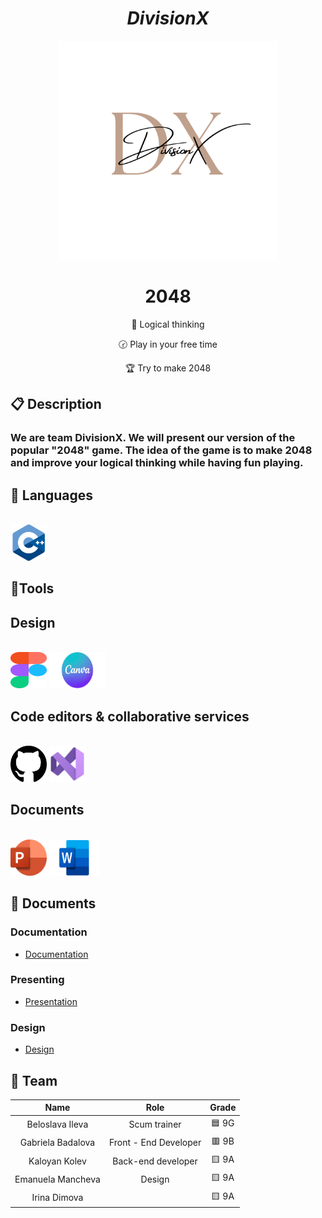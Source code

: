 
<h1 align="center"><em>DivisionX</em></h1>
<p align="center">
  
<img height = "350" width = "350" src = "assets/Logo.png" alt = "logo" />
</p>

<div align="center">
 <h1><bold>2048</bold></h1>
    <p>🧠 Logical thinking</p>
    <p>🕝 Play in your free time</p>
    <p>🏆 Try to make 2048</p>
</div>

## 📋 Description
### We are team DivisionX. We will present our version of the popular "2048" game. The idea of the game is to make 2048 and improve your logical thinking while having fun playing.


## 🚀 Languages
<br>
<div align="left"> 
<img height="58" width="58" src="assets/c++.png" alt = "c++" />
</div>

## 🔧Tools

## Design
<br>
<div align="left">
    <img height="58" width="58" src="assets/figma.png"/>
    <img height="58" width="90" src="assets/CanvaNewLogo.png"/>
</div>

## Code editors & collaborative services
<br>
<div align="left">
 <img height="58" width="58" src="assets/github.png"/>
  <img height="58" width="58" src="assets/vs.png"/>
</div>

## Documents
<br>
<div align="left">
<img height="58" width="58" src="assets/powerpoint.png"/>
<img height="58" width="80" src="assets/word.jpg"/>
</div>

## 📁 Documents
### Documentation
- [Documentation](https://codingburgas-my.sharepoint.com/:w:/g/personal/bzileva23_codingburgas_bg/EStDXIWxWYRJj17iRS-2xrsBKv_4dy-xN0g-O1MwngAQpQ?e=XnCNZh)


### Presenting
- [Presentation](https://codingburgas-my.sharepoint.com/:p:/g/personal/bzileva23_codingburgas_bg/EW40Mpdtxh1OsqE2DWMQ75sBSpvCJoFOC4k5J9Hz_ZvYJA?e=DxEe1D)


### Design
- [Design](https://codingburgas-my.sharepoint.com/:u:/g/personal/iystoychev21_codingburgas_bg/EUpSOmvybgpOgs0eWD0WvgUBvtgvaugt_-ZkzrQGjtAVtQ?e=ULXaRl)



## 👥 Team

| **Name** | **Role** | **Grade** |
| :---:   | :---: | :---: |
| Beloslava Ileva| Scum trainer | 🟦 9G |
| Gabriela Badalova | Front - End Developer  | 🟥 9B |
| Kaloyan Kolev | Back-end developer  | 🟨 9A |
| Emanuela Mancheva | Design  | 🟨 9A |
| Irina Dimova |    | 🟨 9A |
 


